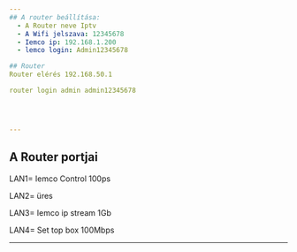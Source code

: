 ```yaml
---
## A router beállítása:
  - A Router neve Iptv
  - A Wifi jelszava: 12345678
  - Iemco ip: 192.168.1.200
  - lemco login: Admin12345678

## Router 
Router elérés 192.168.50.1

router login admin admin12345678




---
```


## A Router portjai
LAN1= Iemco Control 100ps

LAN2=  üres

LAN3= Iemco ip stream 1Gb

LAN4= Set top box 100Mbps

---

